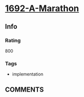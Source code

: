 # [1692-A-Marathon](https://codeforces.com/problemset/problem/1692/A)

## Info

### Rating

800

### Tags

- implementation

## __COMMENTS__

> 
